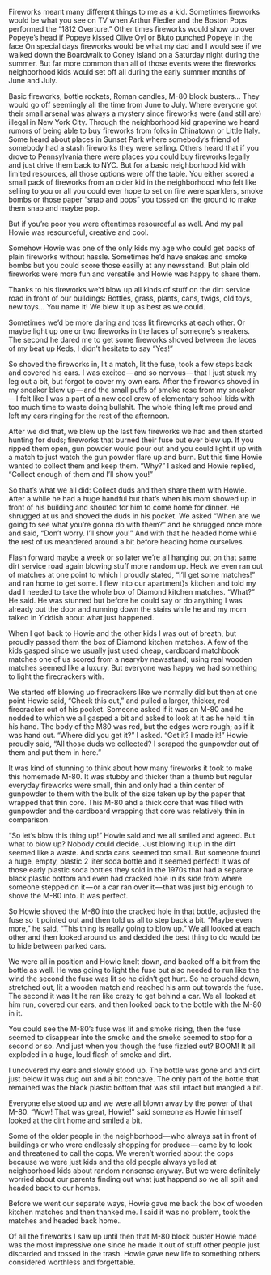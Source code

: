 <!-----
title: Collecting Dud Fireworks to Make M-80s
description: Neighborhood Kids Working Together to Make M-80 Fireworks
date: '2016-10-13T10:45:42.135Z'
slug: 23f2dccea81c
----->

Fireworks meant many different things to me as a kid. Sometimes fireworks would be what you see on TV when Arthur Fiedler and the Boston Pops performed the “1812 Overture.” Other times fireworks would show up over Popeye’s head if Popeye kissed Olive Oyl or Bluto punched Popeye in the face On special days fireworks would be what my dad and I would see if we walked down the Boardwalk to Coney Island on a Saturday night during the summer. But far more common than all of those events were the fireworks neighborhood kids would set off all during the early summer months of June and July.

Basic fireworks, bottle rockets, Roman candles, M-80 block busters… They would go off seemingly all the time from June to July. Where everyone got their small arsenal was always a mystery since fireworks were (and still are) illegal in New York City. Through the neighborhood kid grapevine we heard rumors of being able to buy fireworks from folks in Chinatown or Little Italy. Some heard about places in Sunset Park where somebody’s friend of somebody had a stash fireworks they were selling. Others heard that if you drove to Pennsylvania there were places you could buy fireworks legally and just drive them back to NYC. But for a basic neighborhood kid with limited resources, all those options were off the table. You either scored a small pack of fireworks from an older kid in the neighborhood who felt like selling to you or all you could ever hope to set on fire were sparklers, smoke bombs or those paper “snap and pops” you tossed on the ground to make them snap and maybe pop.

But if you’re poor you were oftentimes resourceful as well. And my pal Howie was resourceful, creative and cool.

Somehow Howie was one of the only kids my age who could get packs of plain fireworks without hassle. Sometimes he’d have snakes and smoke bombs but you could score those easilly at any newsstand. But plain old fireworks were more fun and versatile and Howie was happy to share them.

Thanks to his fireworks we’d blow up all kinds of stuff on the dirt service road in front of our buildings: Bottles, grass, plants, cans, twigs, old toys, new toys… You name it! We blew it up as best as we could.

Sometimes we’d be more daring and toss lit fireworks at each other. Or maybe light up one or two fireworks in the laces of someone’s sneakers. The second he dared me to get some fireworks shoved between the laces of my beat up Keds, I didn’t hesitate to say “Yes!”

So shoved the fireworks in, lit a match, lit the fuse, took a few steps back and covered his ears. I was excited — and so nervous — that I just stuck my leg out a bit, but forgot to cover my own ears. After the fireworks shoved in my sneaker blew up — and the small puffs of smoke rose from my sneaker — I felt like I was a part of a new cool crew of elementary school kids with too much time to waste doing bullshit. The whole thing left me proud and left my ears ringing for the rest of the afternoon.

After we did that, we blew up the last few fireworks we had and then started hunting for duds; fireworks that burned their fuse but ever blew up. If you ripped them open, gun powder would pour out and you could light it up with a match to just watch the gun powder flare up and burn. But this time Howie wanted to collect them and keep them. “Why?” I asked and Howie replied, “Collect enough of them and I’ll show you!”

So that’s what we all did: Collect duds and then share them with Howie. After a while he had a huge handful but that’s when his mom showed up in front of his building and shouted for him to come home for dinner. He shrugged at us and shoved the duds in his pocket. We asked “When are we going to see what you’re gonna do with them?” and he shrugged once more and said, “Don’t worry. I’ll show you!” And with that he headed home while the rest of us meandered around a bit before heading home ourselves.

Flash forward maybe a week or so later we’re all hanging out on that same dirt service road again blowing stuff more random up. Heck we even ran out of matches at one point to which I proudly stated, “I’ll get some matches!” and ran home to get some. I flew into our apartment}s kitchen and told my dad I needed to take the whole box of Diamond kitchen matches. “What?” He said. He was stunned but before he could say or do anything I was already out the door and running down the stairs while he and my mom talked in Yiddish about what just happened.

When I got back to Howie and the other kids I was out of breath, but proudly passed them the box of Diamond kitchen matches. A few of the kids gasped since we usually just used cheap, cardboard matchbook matches one of us scored from a nearyby newsstand; using real wooden matches seemed like a luxury. But everyone was happy we had something to light the firecrackers with.

We started off blowing up firecrackers like we normally did but then at one point Howie said, “Check this out,” and pulled a larger, thicker, red firecracker out of his pocket. Someone asked if it was an M-80 and he nodded to which we all gasped a bit and asked to look at it as he held it in his hand. The body of the M80 was red, but the edges were rough; as if it was hand cut. “Where did you get it?” I asked. “Get it? I made it!” Howie proudly said, “All those duds we collected? I scraped the gunpowder out of them and put them in here.”

It was kind of stunning to think about how many fireworks it took to make this homemade M-80. It was stubby and thicker than a thumb but regular everyday fireworks were small, thin and only had a thin center of gunpowder to them with the bulk of the size taken up by the paper that wrapped that thin core. This M-80 ahd a thick core that was filled with gunpowder and the cardboard wrapping that core was relatively thin in comparison.

“So let’s blow this thing up!” Howie said and we all smiled and agreed. But what to blow up? Nobody could decide. Just blowing it up in the dirt seemed like a waste. And soda cans seemed too small. But someone found a huge, empty, plastic 2 liter soda bottle and it seemed perfect! It was of those early plastic soda bottles they sold in the 1970s that had a separate black plastic bottom and even had cracked hole in its side from where someone stepped on it — or a car ran over it — that was just big enough to shove the M-80 into. It was perfect.

So Howie shoved the M-80 into the cracked hole in that bottle, adjusted the fuse so it pointed out and then told us all to step back a bit. “Maybe even more,” he said, “This thing is really going to blow up.” We all looked at each other and then looked around us and decided the best thing to do would be to hide between parked cars.

We were all in position and Howie knelt down, and backed off a bit from the bottle as well. He was going to light the fuse but also needed to run like the wind the second the fuse was lit so he didn’t get hurt. So he crouchd down, stretched out, lit a wooden match and reached his arm out towards the fuse. The second it was lit he ran like crazy to get behind a car. We all looked at him run, covered our ears, and then looked back to the bottle with the M-80 in it.

You could see the M-80’s fuse was lit and smoke rising, then the fuse seemed to disappear into the smoke and the smoke seemed to stop for a second or so. And just when you though the fuse fizzled out? BOOM! It all exploded in a huge, loud flash of smoke and dirt.

I uncovered my ears and slowly stood up. The bottle was gone and and dirt just below it was dug out and a bit concave. The only part of the bottle that remained was the black plastic bottom that was still intact but mangled a bit.

Everyone else stood up and we were all blown away by the power of that M-80. “Wow! That was great, Howie!” said someone as Howie himself looked at the dirt home and smiled a bit.

Some of the older people in the neighborhood — who always sat in front of buildings or who were endlessly shopping for produce — came by to look and threatened to call the cops. We weren’t worried about the cops because we were just kids and the old people always yelled at neighborhood kids about random nonsense anyway. But we were definitely worried about our parents finding out what just happend so we all split and headed back to our homes.

Before we went our separate ways, Howie gave me back the box of wooden kitchen matches and then thanked me. I said it was no problem, took the matches and headed back home..

Of all the fireworks I saw up until then that M-80 block buster Howie made was the most impressive one since he made it out of stuff other people just discarded and tossed in the trash. Howie gave new life to something others considered worthless and forgettable.